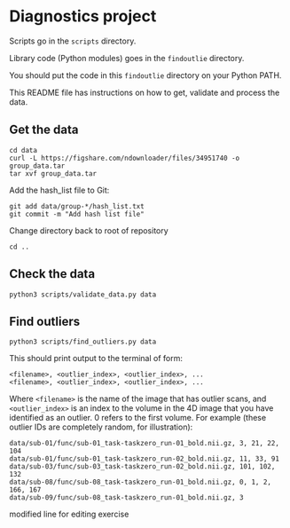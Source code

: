 # Diagnostics project

Scripts go in the `scripts` directory.

Library code (Python modules) goes in the `findoutlie` directory.

You should put the code in this `findoutlie` directory on your Python PATH.

This README file has instructions on how to get, validate and process the data.

## Get the data

```
cd data
curl -L https://figshare.com/ndownloader/files/34951740 -o group_data.tar
tar xvf group_data.tar
```

Add the hash_list file to Git:

```
git add data/group-*/hash_list.txt
git commit -m "Add hash list file"
```

Change directory back to root of repository

```
cd ..
```

## Check the data

```
python3 scripts/validate_data.py data
```

## Find outliers

```
python3 scripts/find_outliers.py data
```

This should print output to the terminal of form:

```
<filename>, <outlier_index>, <outlier_index>, ...
<filename>, <outlier_index>, <outlier_index>, ...
```

Where `<filename>` is the name of the image that has outlier scans, and
`<outlier_index>` is an index to the volume in the 4D image that you have
identified as an outlier.  0 refers to the first volume.  For example (these
outlier IDs are completely random, for illustration):

```
data/sub-01/func/sub-01_task-taskzero_run-01_bold.nii.gz, 3, 21, 22, 104
data/sub-01/func/sub-01_task-taskzero_run-02_bold.nii.gz, 11, 33, 91
data/sub-03/func/sub-03_task-taskzero_run-02_bold.nii.gz, 101, 102, 132
data/sub-08/func/sub-08_task-taskzero_run-01_bold.nii.gz, 0, 1, 2, 166, 167
data/sub-09/func/sub-08_task-taskzero_run-01_bold.nii.gz, 3
```

modified line for editing exercise
